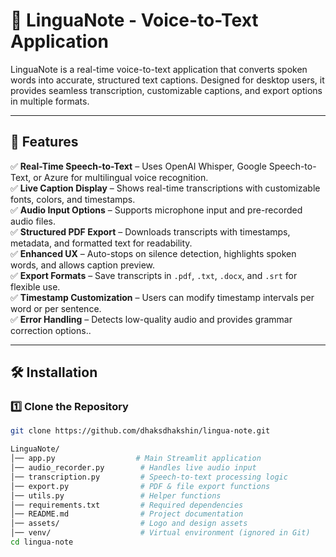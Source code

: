 # 📝 LinguaNote - Voice-to-Text Application

LinguaNote is a real-time voice-to-text application that converts spoken words into accurate, structured text captions. Designed for desktop users, it provides seamless transcription, customizable captions, and export options in multiple formats.

---

## 🚀 Features

✅ **Real-Time Speech-to-Text** – Uses OpenAI Whisper, Google Speech-to-Text, or Azure for multilingual voice recognition.  
✅ **Live Caption Display** – Shows real-time transcriptions with customizable fonts, colors, and timestamps.  
✅ **Audio Input Options** – Supports microphone input and pre-recorded audio files.   
✅ **Structured PDF Export** – Downloads transcripts with timestamps, metadata, and formatted text for readability.  
✅ **Enhanced UX** – Auto-stops on silence detection, highlights spoken words, and allows caption preview.  
✅ **Export Formats** – Save transcripts in `.pdf`, `.txt`, `.docx`, and `.srt` for flexible use.   
✅ **Timestamp Customization** – Users can modify timestamp intervals per word or per sentence.  
✅ **Error Handling** – Detects low-quality audio and provides grammar correction options..

---

## 🛠️ Installation

### 1️⃣ Clone the Repository  
```bash
git clone https://github.com/dhaksdhakshin/lingua-note.git

LinguaNote/
│── app.py                  # Main Streamlit application
│── audio_recorder.py        # Handles live audio input
│── transcription.py         # Speech-to-text processing logic
│── export.py                # PDF & file export functions
│── utils.py                 # Helper functions
│── requirements.txt         # Required dependencies
│── README.md                # Project documentation
│── assets/                  # Logo and design assets
│── venv/                    # Virtual environment (ignored in Git)
cd lingua-note

